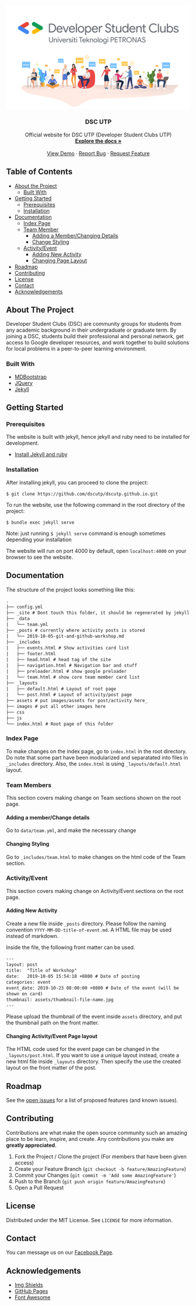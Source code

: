 <!--
![dsc banner](/images/dsc-banner5-white.png "DSC Banner")

# [DSC UTP](dscutp.github.io)
Official website for the DSC UTP (Developer Student Clubs Universiti Teknologi PETRONAS)

Developer Student Clubs (DSC) are community groups for students from any academic background in their undergraduate or graduate term. By joining a DSC, students build their professional and personal network, get access to Google developer resources, and work together to build solutions for local problems in a peer-to-peer learning environment.

## Installation
The website is built with jekyll, hence jekyll and ruby need to be installed for development.
- [Install Jekyll and ruby](https://jekyllrb.com/docs/installation/)

After installing jekyll, you can proceed to clone the project:
```
$ git clone https://github.com/dscutp/dscutp.github.io.git
```

## Run
To run the website, use the following command in the root directory of the project:
```
$ bundle exec jekyll serve
```
Note: just running `$ jekyll serve`  command is enough sometimes depending your installation

The website will run on port 4000 by default, open `localhost:4000` on your browser to see the website.

## Development
-->

<!--
*** Thanks for checking out this README Template. If you have a suggestion that would
*** make this better, please fork the repo and create a pull request or simply open
*** an issue with the tag "enhancement".
*** Thanks again! Now go create something AMAZING! :D
-->





<!-- PROJECT SHIELDS -->
<!--
*** I'm using markdown "reference style" links for readability.
*** Reference links are enclosed in brackets [ ] instead of parentheses ( ).
*** See the bottom of this document for the declaration of the reference variables
*** for contributors-url, forks-url, etc. This is an optional, concise syntax you may use.
*** https://www.markdownguide.org/basic-syntax/#reference-style-links
-->
<!-- PROJECT LOGO -->
<br />
<p align="center">
  <a href="https://github.com/dscutp/dscutp.github.io">
    <img src="/images/dsc-banner5-white.png" alt="Logo" width="600">
  </a>

  <h3 align="center">DSC UTP</h3>

  <p align="center">
    Official website for DSC UTP (Developer Student Clubs UTP)
    <br />
    <a href="https://github.com/dscutp/dscutp.github.io"><strong>Explore the docs »</strong></a>
    <br />
    <br />
    <a href="https://dscutp.com/">View Demo</a>
    ·
    <a href="https://github.com/dscutp/dscutp.github.io/issues">Report Bug</a>
    ·
    <a href="https://github.com/dscutp/dscutp.github.io/issues">Request Feature</a>
  </p>
</p>



<!-- TABLE OF CONTENTS -->
## Table of Contents

* [About the Project](#about-the-project)
  * [Built With](#built-with)
* [Getting Started](#getting-started)
  * [Prerequisites](#prerequisites)
  * [Installation](#installation)
* [Documentation](#documentation)
  * [Index Page](#index-page)
  * [Team Member](#team-member)
    * [Adding a Member/Changing Details](#adding-a-member/changing-details)
    * [Change Styling](#change-styling)
  * [Activity/Event](#activity/event)
    * [Adding New Activity](#adding-new-activity)
    * [Changing Page Layout](#changing-activity/event-page-layout)
* [Roadmap](#roadmap)
* [Contributing](#contributing)
* [License](#license)
* [Contact](#contact)
* [Acknowledgements](#acknowledgements)



<!-- ABOUT THE PROJECT -->
## About The Project

Developer Student Clubs (DSC) are community groups for students from any academic background in their undergraduate or graduate term. By joining a DSC, students build their professional and personal network, get access to Google developer resources, and work together to build solutions for local problems in a peer-to-peer learning environment.

### Built With

* [MDBootstrap](https://mdbootstrap.com/)
* [JQuery](https://jquery.com)
* [Jekyll](https://jekyllrb.com/)



<!-- GETTING STARTED -->
## Getting Started

### Prerequisites

The website is built with jekyll, hence jekyll and ruby need to be installed for development.
- [Install Jekyll and ruby](https://jekyllrb.com/docs/installation/)



### Installation

After installing jekyll, you can proceed to clone the project:
```
$ git clone https://github.com/dscutp/dscutp.github.io.git
```

To run the website, use the following command in the root directory of the project:
```
$ bundle exec jekyll serve
```
Note: just running `$ jekyll serve`  command is enough sometimes depending your installation

The website will run on port 4000 by default, open `localhost:4000` on your browser to see the website.



<!-- USAGE EXAMPLES -->
## Documentation

The structure of the project looks something like this:
```
.
├── config.yml
├── _site # Dont touch this folder, it should be regenerated by jekyll
├── _data
|   └── team.yml
├── _posts # currently where activity posts is stored
|   └── 2019-10-05-git-and-github-workshop.md
├── _includes
|   ├── events.html # Show activities card list
|   ├── footer.html
|   ├── head.html # head tag of the site
|   ├── navigation.html # Navigation bar and stuff
|   ├── preloader.html # show google preloader
|   └── team.html # show core team member card list
├── _layouts
|   ├── default.html # Layout of root page
|   └── post.html # Layout of activity/post page
├── assets # put images/assets for post/activity here_
├── images # put all other images here
├── css
├── js
└── index.html # Root page of this folder
```

### Index Page
To make changes on the index page, go to `index.html` in the root directory. Do note that some part have been modularized and separatated into files in `_includes` directory. Also, the `index.html` is using `_layouts/default.html` layout.

### Team Members
This section covers making change on Team sections shown on the root page.
#### Adding a member/Change details
Go to `data/team.yml`, and make the necessary change
#### Changing Styling
Go to `_includes/team.html` to make changes on the html code of the Team section.

### Activity/Event
This section covers making change on Activity/Event sections on the root page.
#### Adding New Activity
Create a new file inside `_posts` directory. Please follow the naming convention `YYYY-MM-DD-title-of-event.md`. A HTML file may be used instead of markdown.

Inside the file, the following front matter can be used.
```
---
layout: post
title:  "Title of Workshop"
date:   2019-10-05 15:54:18 +0800 # Date of posting
categories: event
event_date: 2019-10-23 08:00:00 +0800 # Date of the event (will be shown on card)
thumbnail: assets/thumbnail-file-name.jpg
---
```
Please upload the thumbnail of the event inside `assets` directory, and put the thumbnail path on the front matter.

#### Changing Activity/Event Page layout
The HTML code used for the event page can be changed in the `_layouts/post.html`. If you want to use a unique layout instead, create a new html file inside `_layouts` directory. Then specify the use the created layout on the front matter of the post.



<!-- ROADMAP -->
## Roadmap

See the [open issues](https://github.com/othneildrew/Best-README-Template/issues) for a list of proposed features (and known issues).



<!-- CONTRIBUTING -->
## Contributing

Contributions are what make the open source community such an amazing place to be learn, inspire, and create. Any contributions you make are **greatly appreciated**.

1. Fork the Project / Clone the project (For members that have been given access)
2. Create your Feature Branch (`git checkout -b feature/AmazingFeature`)
3. Commit your Changes (`git commit -m 'Add some AmazingFeature'`)
4. Push to the Branch (`git push origin feature/AmazingFeature`)
5. Open a Pull Request



<!-- LICENSE -->
## License

Distributed under the MIT License. See `LICENSE` for more information.



<!-- CONTACT -->
## Contact

You can message us on our [Facebook Page](https://www.facebook.com/dscutp/).




<!-- ACKNOWLEDGEMENTS -->
## Acknowledgements
* [Img Shields](https://shields.io)
* [GitHub Pages](https://pages.github.com)
* [Font Awesome](https://fontawesome.com)





<!-- MARKDOWN LINKS & IMAGES -->
<!-- https://www.markdownguide.org/basic-syntax/#reference-style-links -->
[contributors-shield]: https://img.shields.io/github/contributors/othneildrew/Best-README-Template.svg?style=flat-square
[contributors-url]: https://github.com/othneildrew/Best-README-Template/graphs/contributors
[forks-shield]: https://img.shields.io/github/forks/othneildrew/Best-README-Template.svg?style=flat-square
[forks-url]: https://github.com/othneildrew/Best-README-Template/network/members
[stars-shield]: https://img.shields.io/github/stars/othneildrew/Best-README-Template.svg?style=flat-square
[stars-url]: https://github.com/othneildrew/Best-README-Template/stargazers
[issues-shield]: https://img.shields.io/github/issues/othneildrew/Best-README-Template.svg?style=flat-square
[issues-url]: https://github.com/othneildrew/Best-README-Template/issues
[license-shield]: https://img.shields.io/github/license/othneildrew/Best-README-Template.svg?style=flat-square
[license-url]: https://github.com/othneildrew/Best-README-Template/blob/master/LICENSE.txt
[linkedin-shield]: https://img.shields.io/badge/-LinkedIn-black.svg?style=flat-square&logo=linkedin&colorB=555
[linkedin-url]: https://linkedin.com/in/othneildrew
[product-screenshot]: images/screenshot.png




